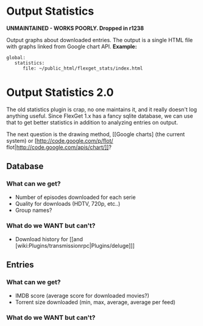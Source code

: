 # Output Statistics
**UNMAINTAINED - WORKS POORLY. Dropped in r1238**


Output graphs about downloaded entries. The output is a single HTML file with graphs linked from Google chart API.
**Example:**


    global:
       statistics: 
          file: ~/public_html/flexget_stats/index.html


# Output Statistics 2.0

The old statistics plugin is crap, no one maintains it, and it really doesn't log anything useful. Since FlexGet 1.x has a fancy sqlite database, we can use that to get better statistics in addition to analyzing entries on output.

The next question is the drawing method, [[Google charts] (the current system) or [http://code.google.com/p/flot/ flot|http://code.google.com/apis/chart/]]?

## Database

### What can we get?
* Number of episodes downloaded for each serie
* Quality for downloads (HDTV, 720p, etc..)
* Group names?

### What do we WANT but can't?
* Download history for [[and [wiki:Plugins/transmissionrpc|Plugins/deluge]]]

## Entries

### What can we get?
* IMDB score (average score for downloaded movies?)
* Torrent size downloaded (min, max, average, average per feed)

### What do we WANT but can't?
